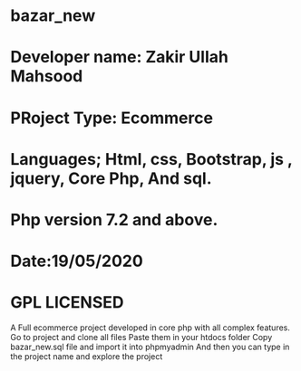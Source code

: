 # bazar_new
# Developer name: Zakir Ullah Mahsood
# PRoject Type: Ecommerce
# Languages; Html, css, Bootstrap, js , jquery, Core Php, And sql.
# Php version 7.2 and above.
# Date:19/05/2020
# GPL LICENSED
A Full ecommerce project developed in core php with all complex features.
Go to project and clone all files
Paste them in your htdocs folder
Copy bazar_new.sql file and import it into phpmyadmin
And then you can type in the project name and explore the project

